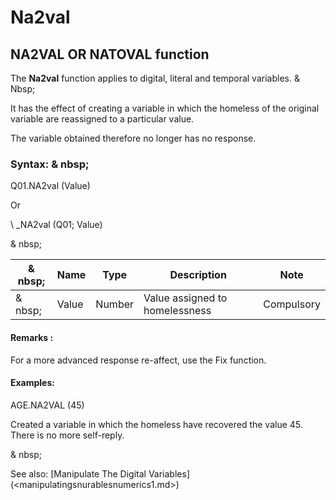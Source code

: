 # Na2val

## NA2VAL OR NATOVAL function

The **Na2val** function applies to digital, literal and temporal variables. & Nbsp;

It has the effect of creating a variable in which the homeless of the original variable are reassigned to a particular value.

The variable obtained therefore no longer has no response.

### Syntax: & nbsp;

Q01.NA2val (Value)

Or

\ _NA2val (Q01; Value)

& nbsp;

|& nbsp;|**Name** |**Type** |**Description** |**Note** |
|--- |--- |--- |--- |--- |
|& nbsp;|Value |Number |Value assigned to homelessness |Compulsory |


#### Remarks :

For a more advanced response re-affect, use the Fix function.

#### Examples:

AGE.NA2VAL (45)

Created a variable in which the homeless have recovered the value 45. There is no more self-reply.

& nbsp;

See also: [Manipulate The Digital Variables] (<manipulatingsnurablesnumerics1.md>)